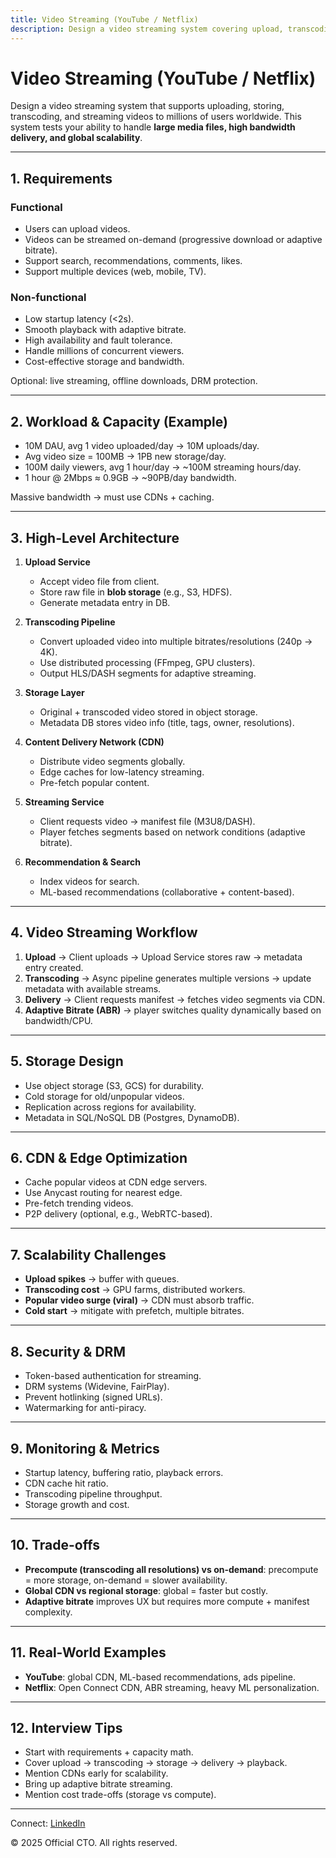 ```yaml
---
title: Video Streaming (YouTube / Netflix)
description: Design a video streaming system covering upload, transcoding, storage, CDN delivery, scalability, and trade-offs.
---
```


# Video Streaming (YouTube / Netflix)

Design a video streaming system that supports uploading, storing, transcoding, and streaming videos to millions of users worldwide. This system tests your ability to handle **large media files, high bandwidth delivery, and global scalability**.

---

## 1. Requirements

### Functional
- Users can upload videos.  
- Videos can be streamed on-demand (progressive download or adaptive bitrate).  
- Support search, recommendations, comments, likes.  
- Support multiple devices (web, mobile, TV).  

### Non-functional
- Low startup latency (<2s).  
- Smooth playback with adaptive bitrate.  
- High availability and fault tolerance.  
- Handle millions of concurrent viewers.  
- Cost-effective storage and bandwidth.  

Optional: live streaming, offline downloads, DRM protection.

---

## 2. Workload & Capacity (Example)

- 10M DAU, avg 1 video uploaded/day → 10M uploads/day.  
- Avg video size = 100MB → 1PB new storage/day.  
- 100M daily viewers, avg 1 hour/day → ~100M streaming hours/day.  
- 1 hour @ 2Mbps ≈ 0.9GB → ~90PB/day bandwidth.  

Massive bandwidth → must use CDNs + caching.

---

## 3. High-Level Architecture

1. **Upload Service**  
   - Accept video file from client.  
   - Store raw file in **blob storage** (e.g., S3, HDFS).  
   - Generate metadata entry in DB.  

2. **Transcoding Pipeline**  
   - Convert uploaded video into multiple bitrates/resolutions (240p → 4K).  
   - Use distributed processing (FFmpeg, GPU clusters).  
   - Output HLS/DASH segments for adaptive streaming.  

3. **Storage Layer**  
   - Original + transcoded video stored in object storage.  
   - Metadata DB stores video info (title, tags, owner, resolutions).  

4. **Content Delivery Network (CDN)**  
   - Distribute video segments globally.  
   - Edge caches for low-latency streaming.  
   - Pre-fetch popular content.  

5. **Streaming Service**  
   - Client requests video → manifest file (M3U8/DASH).  
   - Player fetches segments based on network conditions (adaptive bitrate).  

6. **Recommendation & Search**  
   - Index videos for search.  
   - ML-based recommendations (collaborative + content-based).  

---

## 4. Video Streaming Workflow

1. **Upload** → Client uploads → Upload Service stores raw → metadata entry created.  
2. **Transcoding** → Async pipeline generates multiple versions → update metadata with available streams.  
3. **Delivery** → Client requests manifest → fetches video segments via CDN.  
4. **Adaptive Bitrate (ABR)** → player switches quality dynamically based on bandwidth/CPU.  

---

## 5. Storage Design

- Use object storage (S3, GCS) for durability.  
- Cold storage for old/unpopular videos.  
- Replication across regions for availability.  
- Metadata in SQL/NoSQL DB (Postgres, DynamoDB).  

---

## 6. CDN & Edge Optimization

- Cache popular videos at CDN edge servers.  
- Use Anycast routing for nearest edge.  
- Pre-fetch trending videos.  
- P2P delivery (optional, e.g., WebRTC-based).  

---

## 7. Scalability Challenges

- **Upload spikes** → buffer with queues.  
- **Transcoding cost** → GPU farms, distributed workers.  
- **Popular video surge (viral)** → CDN must absorb traffic.  
- **Cold start** → mitigate with prefetch, multiple bitrates.  

---

## 8. Security & DRM

- Token-based authentication for streaming.  
- DRM systems (Widevine, FairPlay).  
- Prevent hotlinking (signed URLs).  
- Watermarking for anti-piracy.  

---

## 9. Monitoring & Metrics

- Startup latency, buffering ratio, playback errors.  
- CDN cache hit ratio.  
- Transcoding pipeline throughput.  
- Storage growth and cost.  

---

## 10. Trade-offs

- **Precompute (transcoding all resolutions) vs on-demand**: precompute = more storage, on-demand = slower availability.  
- **Global CDN vs regional storage**: global = faster but costly.  
- **Adaptive bitrate** improves UX but requires more compute + manifest complexity.  

---

## 11. Real-World Examples

- **YouTube**: global CDN, ML-based recommendations, ads pipeline.  
- **Netflix**: Open Connect CDN, ABR streaming, heavy ML personalization.  

---

## 12. Interview Tips

- Start with requirements + capacity math.  
- Cover upload → transcoding → storage → delivery → playback.  
- Mention CDNs early for scalability.  
- Bring up adaptive bitrate streaming.  
- Mention cost trade-offs (storage vs compute).  

---

<footer>
  <p>Connect: <a href="https://www.linkedin.com/in/ravi-shankar-a725b0225/">LinkedIn</a></p>
  <p>&copy; 2025 Official CTO. All rights reserved.</p>
</footer>
